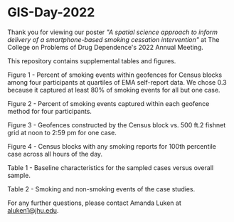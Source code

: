 # GIS-Day-2022
Thank you for viewing our poster *"A spatial science approach to inform delivery of a smartphone-based smoking cessation intervention"* at The College on Problems of Drug Dependence's 2022 Annual Meeting. 

This repository contains supplemental tables and figures.

Figure 1 - Percent of smoking events within geofences for Census blocks among four participants at quartiles of EMA self-report data. We chose 0.3 because it captured at least 80% of smoking events for all but one case.

Figure 2 - Percent of smoking events captured within each geofence method for four participants.

Figure 3 - Geofences constructed by the Census block vs. 500 ft.2 fishnet grid at noon to 2:59 pm for one case.

Figure 4 - Census blocks with any smoking reports for 100th percentile case across all hours of the day. 

Table 1 - Baseline characteristics for the sampled cases versus overall sample.

Table 2 - Smoking and non-smoking events of the case studies.

For any further questions, please contact Amanda Luken at aluken1@jhu.edu.

